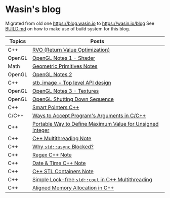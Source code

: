# Wasin's blog

Migrated from old one https://blog.wasin.io to https://wasin.io/blog
See [BUILD.md](https://github.com/haxpor/blog2/blob/master/BUILD.md) on how to make use of build system
for this blog.

| Topics | Posts |
|------------|---------------------------------------------|
| C++ | [RVO (Return Value Optimization)](https://wasin.io/blog/2_rvo.html) |
| OpenGL | [OpenGL Notes 1 - Shader](https://wasin.io/blog/3_opengl-note1.html) |
| Math | [Geometric Primitives Notes](https://wasin.io/blog/4_geometric-primitives-note.html) |
| OpenGL | [OpenGL Notes 2](https://wasin.io/blog/5_opengl-note2.html) |
| C++ | [stb_image - Top level API design](https://wasin.io/blog/6_stb_image_toplevel_apidesign.html) |
| OpenGL | [OpenGL Notes 3 - Textures](https://wasin.io/blog/7_opengl-note3.html) |
| OpenGL | [OpenGL Shutting Down Sequence](https://wasin.io/blog/8_opengl-shutdown-sequence.html) |
| C++ | [Smart Pointers C++](https://wasin.io/blog/9_smartpointer-cpp.html) |
| C/C++ | [Ways to Accept Program's Arguments in C/C++](https://wasin.io/blog/10_accept-program-arguments-cpp.html) |
| C++ | [Portable Way to Define Maximum Value for Unsigned Integer](https://wasin.io/blog/11_portable-define-max-unsigned-int.html) |
| C++ | [C++ Multithreading Note](https://wasin.io/blog/12_multithreading-cpp-note.html) |
| C++ | [Why `std::async` Blocked?](https://wasin.io/blog/13_why-std-async-blocked.html) |
| C++ | [Regex C++ Note](https://wasin.io/blog/14_regex-cpp-note.html) |
| C++ | [Date & Time C++ Note](https://wasin.io/blog/15_date-and-time-cpp-note.html) |
| C++ | [C++ STL Containers Note](https://wasin.io/blog/16_STL-containers-cpp-note.html) |
| C++ | [Simple Lock-free `std::cout` in C++ Multithreading](https://wasin.io/blog/17_simple-lock-free-std-cout-cpp-multithreading.html) |
| C++ | [Aligned Memory Allocation in C++](https://wasin.io/blog/18_aligned-memory-alloc-cpp.html) |
